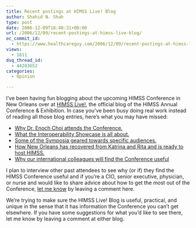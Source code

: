```yaml
---
title: Recent postings at HIMSS Live! Blog
author: Shahid N. Shah
type: post
date: 2006-12-09T18:40:31+00:00
url: /2006/12/09/recent-postings-at-himss-live-blog/
oc_commit_id:
  - https://www.healthcareguy.com/2006/12/09/recent-postings-at-himss-live-blog/1478769086
views:
  - 1811
dsq_thread_id:
  - 44283652
categories:
  - Opinion

---
```

I&#8217;ve been having fun blogging about the upcoming HIMSS Conference in New Orleans over at [HIMSS Live!][1], the official blog of the HIMSS Annual Conference & Exhibition. In case you&#8217;ve been busy doing real work instead of reading all those blog entries, here&#8217;s what you may have missed:

  * [Why Dr. Enoch Choi attends the Conference.][2]
  * [What the Interoperability Showcase is all about.][3]
  * [Some of the Symposia geared towards specific audiences.][4]
  * [How New Orleans has recovered from Katrina and Rita and is ready to host HIMSS.][5]
  * [Why our international colleagues will find the Conference useful][6]

I plan to interview other past attendees to see why (or if) they find the HIMSS Conference useful and if you&#8217;re a CIO, senior executive, physician, or nurse and would like to share advice about how to get the most out of the Conference, [let me know][7] by leaving a comment here.

We&#8217;re trying to make sure the HIMSS Live! Blog is useful, practical, and unique in the sense that it has information the Conference you can&#8217;t get elsewhere. If you have some suggestions for what you&#8217;d like to see there, let me know by leaving a comment at either blog.

 [1]: http://www.himsslive.org
 [2]: http://www.himsslive.org/2006/12/07/physicians-perspective-dr-enoch-choi/
 [3]: http://www.himsslive.org/2006/11/28/making-healthcare-system-interoperability-real-and-easier-to-understand/
 [4]: http://www.himsslive.org/2006/11/22/himss-conference-and-exhibition-has-something-for-everyone/
 [5]: http://www.himsslive.org/2006/11/16/is-new-orleans-recovered-from-katrina-and-ready-for-himss07/
 [6]: http://www.himsslive.org/2006/11/15/the-annual-conference-caters-to-international-colleagues/
 [7]: mailto:shahid@shah.org